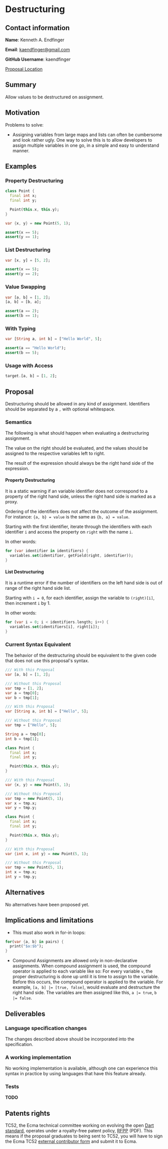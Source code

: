 # Destructuring

## Contact information

**Name**: Kenneth A. Endfinger

**Email**: kaendfinger@gmail.com

**GitHub Username**: kaendfinger

[Proposal Location](https://github.com/DirectMyFile/dep-destructuring)

## Summary

Allow values to be destructured on assignment.

## Motivation

Problems to solve:

- Assigning variables from large maps and lists can often be cumbersome and look rather ugly.
  One way to solve this is to allow developers to assign multiple variables in one go, in a simple and easy to understand manner.

## Examples

### Property Destructuring

```dart
class Point {
  final int x;
  final int y;

  Point(this.x, this.y);
}

var {x, y} = new Point(5, 1);

assert(x == 5);
assert(y == 1);
```

### List Destructuring

```dart
var [x, y] = [5, 2];

assert(x == 5);
assert(y == 2);
```

### Value Swapping

```dart
var [a, b] = [1, 2];
[a, b] = [b, a];

assert(a == 2);
assert(b == 1);
```

### With Typing

```dart
var [String a, int b] = ["Hello World", 5];

assert(a == "Hello World");
assert(b == 5);
```

### Usage with Access

```dart
target.[a, b] = [1, 2];
```

## Proposal

Destructuring should be allowed in any kind of assignment. Identifiers should be separated by a `,` with optional whitespace.

### Semantics

The following is what should happen when evaluating a destructuring assignment.

The value on the right should be evaluated, and the values should be assigned to the respective variables left to right.

The result of the expression should always be the right hand side of the expression.

#### Property Destructuring

It is a static warning if an variable identifier does not correspond to a property of the right hand side, unless the right hand side is marked as a proxy.

Ordering of the identifiers does not affect the outcome of the assignment. For instance: `{a, b} = value` is the same as `{b, a} = value`.

Starting with the first identifier, iterate through the identifiers with each identifier `i` and access the property on `right` with the name `i`.

In other words:

```dart
for (var identifier in identifiers) {
  variables.set(identifier, getField(right, identifier));
}
```

#### List Destructuring

It is a runtime error if the number of identifiers on the left hand side is out of range of the right hand side list.

Starting with `i = 0`, for each identifier, assign the variable to `(right)[i]`, then increment `i` by 1.

In other words:

```dart
for (var i = 0; i < identifiers.length; i++) {
  variables.set(identifiers[i], right[i]);
}
```

### Current Syntax Equivalent

The behavior of the destructuring should be equivalent to the given code that does not use this proposal's syntax.

```dart
/// With this Proposal
var [a, b] = [1, 2];

/// Without this Proposal
var tmp = [1, 2];
var a = tmp[0];
var b = tmp[1];
```

```dart
/// With this Proposal
var [String a, int b] = ["Hello", 5];

/// Without this Proposal
var tmp = ["Hello", 5];

String a = tmp[0];
int b = tmp[1];
```

```dart
class Point {
  final int x;
  final int y;

  Point(this.x, this.y);
}

/// With this Proposal
var {x, y} = new Point(5, 1);

/// Without this Proposal
var tmp = new Point(5, 1);
var x = tmp.x;
var y = tmp.y;
```

```dart
class Point {
  final int x;
  final int y;

  Point(this.x, this.y);
}

/// With this Proposal
var {int x, int y} = new Point(5, 1);

/// Without this Proposal
var tmp = new Point(5, 1);
int x = tmp.x;
int y = tmp.y;
```

## Alternatives

No alternatives have been proposed yet.

## Implications and limitations

- This must also work in for-in loops:

```dart
for(var {a, b} in pairs) {
  print("$a:$b");
}
```

- Compound Assignments are allowed only in non-declarative assignments.
  When compound assignment is used, the compound operator is applied to each variable like so:
  For every variable `v`, the proper destructuring is done up until it is time to assign to the variable. Before this occurs, the compound operator is applied to the variable.
  For example, `[a, b] |= [true, false]`, would evaluate and destructure the right hand side. The variables are then assigned like this, `a |= true`, `b |= false`.

## Deliverables

### Language specification changes

The changes described above should be incorporated into the specification.

### A working implementation

No working implementation is available, although one can experience this syntax in practice by using languages that have this feature already.

### Tests

**TODO**

## Patents rights

TC52, the Ecma technical committee working on evolving the open [Dart standard][], operates under a royalty-free patent policy, [RFPP][] (PDF). This means if the proposal graduates to being sent to TC52, you will have to sign the Ecma TC52 [external contributor form][] and submit it to Ecma.

[tex]: http://www.latex-project.org/
[language spec]: https://www.dartlang.org/docs/spec/
[dart standard]: http://www.ecma-international.org/publications/standards/Ecma-408.htm
[rfpp]: http://www.ecma-international.org/memento/TC52%20policy/Ecma%20Experimental%20TC52%20Royalty-Free%20Patent%20Policy.pdf
[external contributor form]: http://www.ecma-international.org/memento/TC52%20policy/Contribution%20form%20to%20TC52%20Royalty%20Free%20Task%20Group%20as%20a%20non-member.pdf
